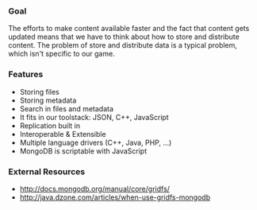 ### Goal

The efforts to make content available faster and the fact that content gets updated means that we have to think about how to store and distribute content. The problem of store and distribute data is a typical problem, which isn't specific to our game. 


### Features

* Storing files
* Storing metadata
* Search in files and metadata
* It fits in our toolstack: JSON, C++, JavaScript
* Replication built in
* Interoperable & Extensible
 * Multiple language drivers (C++, Java, PHP, ...)
 * MongoDB is scriptable with JavaScript

### External Resources

* http://docs.mongodb.org/manual/core/gridfs/
* http://java.dzone.com/articles/when-use-gridfs-mongodb

